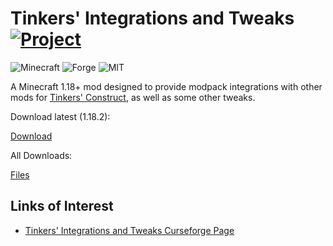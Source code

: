 # Tinkers' Integrations and Tweaks [![Project](http://cf.way2muchnoise.eu/full_602680_downloads.svg)](https://www.curseforge.com/minecraft/mc-mods/tcintegrations)
![Minecraft](http://cf.way2muchnoise.eu/versions/For%20MC_602680_all.svg)
![Forge](https://img.shields.io/badge/Forge-39.0+-green.svg?longCache=true&style=flat)
![MIT](https://img.shields.io/badge/license-MIT-blue.svg?longCache=true&style=flat)

A Minecraft 1.18+ mod designed to provide modpack integrations with other mods for
[Tinkers' Construct](https://github.com/SlimeKnights/TinkersConstruct), as well as some other tweaks.

Download latest (1.18.2):

[Download](https://www.curseforge.com/minecraft/mc-mods/tcintegrations/files/4095272)

All Downloads:

[Files](https://www.curseforge.com/minecraft/mc-mods/tcintegrations/files)

## Links of Interest

+ [Tinkers' Integrations and Tweaks Curseforge Page](https://www.curseforge.com/minecraft/mc-mods/tcintegrations)
